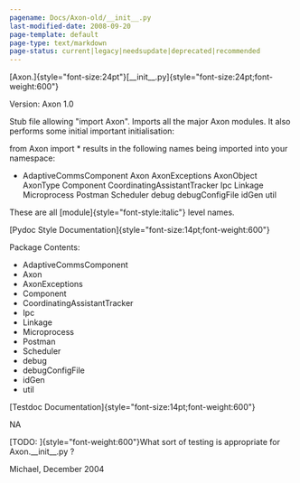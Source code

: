 ```yaml
---
pagename: Docs/Axon-old/__init__.py
last-modified-date: 2008-09-20
page-template: default
page-type: text/markdown
page-status: current|legacy|needsupdate|deprecated|recommended
---
```

[Axon.]{style="font-size:24pt"}[\_\_init\_\_.py]{style="font-size:24pt;font-weight:600"}

Version: Axon 1.0

Stub file allowing \"import Axon\". Imports all the major Axon modules.
It also performs some initial important initialisation:

from Axon import \* results in the following names being imported into
your namespace:

-   AdaptiveCommsComponent Axon AxonExceptions AxonObject AxonType
    Component CoordinatingAssistantTracker Ipc Linkage Microprocess
    Postman Scheduler debug debugConfigFile idGen util

These are all [module]{style="font-style:italic"} level names.

[Pydoc Style Documentation]{style="font-size:14pt;font-weight:600"}

Package Contents:

-   AdaptiveCommsComponent
-   Axon
-   AxonExceptions
-   Component
-   CoordinatingAssistantTracker
-   Ipc
-   Linkage
-   Microprocess
-   Postman
-   Scheduler
-   debug
-   debugConfigFile
-   idGen
-   util

[Testdoc Documentation]{style="font-size:14pt;font-weight:600"}

NA

[TODO: ]{style="font-weight:600"}What sort of testing is appropriate for
Axon.\_\_init\_\_.py ?

Michael, December 2004
